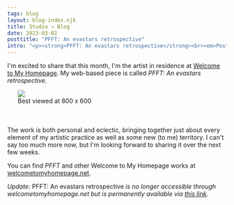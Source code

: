 ```yaml
---
tags: blog
layout: blog-index.njk
title: Studio → Blog 
date: 2023-03-02
posttitle: "PFFT: An evastars retrospective"
intro: "<p><strong>PFFT: An evastars retrospective</strong><br><em>Posted Thursday, March 2, 2023</em></p>"
---
```


I'm excited to share that this month, I'm the artist in residence at [Welcome to My Homepage](https://www.welcometomyhomepage.net/). My web-based piece is called *PFFT: An evastars retrospective.*  

<figure style="margin-left:24px; margin-right:-24px; padding-bottom:36px; padding-top:-36px;"><img src="/img/pfft.png">
<figcaption>Best viewed at 800 x 600</figcaption>
</figure>

The work is both personal and eclectic, bringing together just about every element of my artistic practice as well as some new (to me) territory. I can't say too much more now, but I'm looking forward to sharing it over the next few weeks.

You can find *PFFT* and other Welcome to My Homepage works at [welcometomyhomepage.net](https://www.welcometomyhomepage.net/).

*Update:* PFFT: An evastars retrospective *is no longer accessible through welcometomyhomepage.net but is permanently available via [this link](http://femicom.org/fun/pfft/).*